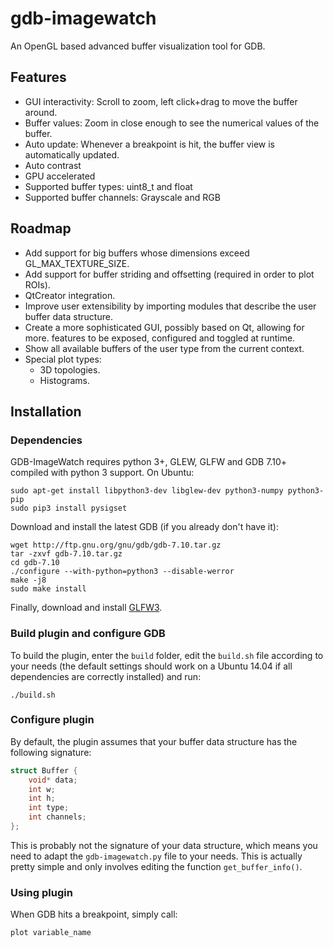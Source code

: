 # gdb-imagewatch
An OpenGL based advanced buffer visualization tool for GDB.

## Features

* GUI interactivity: Scroll to zoom, left click+drag to move the buffer around.
* Buffer values: Zoom in close enough to see the numerical values of the
  buffer.
* Auto update: Whenever a breakpoint is hit, the buffer view is automatically
  updated.
* Auto contrast
* GPU accelerated
* Supported buffer types: uint8_t and float
* Supported buffer channels: Grayscale and RGB

## Roadmap

* Add support for big buffers whose dimensions exceed GL_MAX_TEXTURE_SIZE.
* Add support for buffer striding and offsetting (required in order to plot
  ROIs).
* QtCreator integration.
* Improve user extensibility by importing modules that describe the user buffer
  data structure.
* Create a more sophisticated GUI, possibly based on Qt, allowing for more.
  features to be exposed, configured and toggled at runtime.
* Show all available buffers of the user type from the current context.
* Special plot types:
  * 3D topologies.
  * Histograms.

## Installation

### Dependencies

GDB-ImageWatch requires python 3+, GLEW, GLFW and GDB 7.10+ compiled with
python 3 support. On Ubuntu:

    sudo apt-get install libpython3-dev libglew-dev python3-numpy python3-pip
    sudo pip3 install pysigset

Download and install the latest GDB (if you already don't have it):

    wget http://ftp.gnu.org/gnu/gdb/gdb-7.10.tar.gz
    tar -zxvf gdb-7.10.tar.gz
    cd gdb-7.10
    ./configure --with-python=python3 --disable-werror
    make -j8
    sudo make install

Finally, download and install [GLFW3][1].

### Build plugin and configure GDB

To build the plugin, enter the `build` folder, edit the `build.sh` file
according to your needs (the default settings should work on a Ubuntu 14.04 if
all dependencies are correctly installed) and run:

    ./build.sh

### Configure plugin

By default, the plugin assumes that your buffer data structure has the
following signature:

```cpp
struct Buffer {
    void* data;
    int w;
    int h;
    int type;
    int channels;
};
```

This is probably not the signature of your data structure, which means you need
to adapt the `gdb-imagewatch.py` file to your needs. This is actually pretty
simple and only involves editing the function `get_buffer_info()`.

### Using plugin

When GDB hits a breakpoint, simply call:

    plot variable_name

[1]: http://www.glfw.org/
